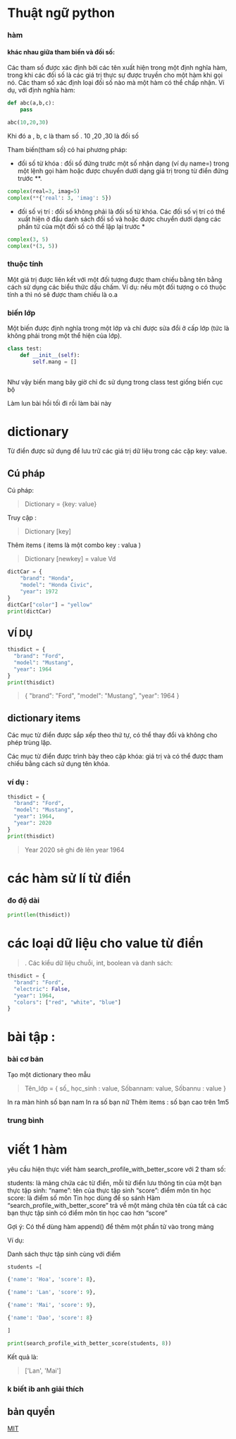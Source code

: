 # Thuật ngữ python

### hàm
#### khác nhau giữa tham biến và đối số:
Các tham số được xác định bởi các tên xuất hiện trong một định nghĩa hàm, trong khi các đối số là các giá trị thực sự được truyền cho một hàm khi gọi nó. Các tham số xác định loại đối số nào mà một hàm có thể chấp nhận. Ví dụ, với định nghĩa hàm:
``` python
def abc(a,b,c):
    pass

abc(10,20,30)
```
Khi đó a , b, c là tham số . 10 ,20 ,30 là đối số


Tham biến(tham số) có hai phương pháp:
-  đối số từ khóa : đối số đứng trước một số nhận dạng (ví dụ name=) trong một lệnh gọi hàm hoặc được chuyển dưới dạng giá trị trong từ điển đứng trước **.
``` python
complex(real=3, imag=5)
complex(**{'real': 3, 'imag': 5})
```
- đối số vị trí : đối số không phải là đối số từ khóa. Các đối số vị trí có thể xuất hiện ở đầu danh sách đối số và hoặc được chuyển dưới dạng các phần tử của một đối số có thể lặp lại trước *
``` python
complex(3, 5)
complex(*(3, 5))
```

### thuộc tính
Một giá trị được liên kết với một đối tượng được tham chiếu bằng tên bằng cách sử dụng các biểu thức dấu chấm. Ví dụ: nếu một đối tượng o có thuộc tính a thì nó sẽ được tham chiếu là o.a

### biến lớp

Một biến được định nghĩa trong một lớp và chỉ được sửa đổi ở cấp lớp (tức là không phải trong một thể hiện của lớp).

``` python
class test:
    def __init__(self):
        self.mang = []
        
``` 
Như vậy biến mang bây giờ chỉ đc sử dụng trong class test giống biến cục bộ



Làm lun bài hồi tối đi rồi làm bài này

# dictionary

Từ điển được sử dụng để lưu trữ các giá trị dữ liệu trong các cặp key: value.

## Cú pháp

Cú pháp: 
> Dictionary = {key: value}

 Truy cập :
 > Dictionary [key]
 
 Thêm items ( items là một combo key : valua )
> Dictionary [newkey] = value
Vd 
``` python
dictCar = {
    "brand": "Honda",
    "model": "Honda Civic",
    "year": 1972
}
dictCar["color"] = "yellow"
print(dictCar)
```
## VÍ DỤ

```python
thisdict = {
  "brand": "Ford",
  "model": "Mustang",
  "year": 1964
}
print(thisdict)

```
> {
  "brand": "Ford",
  "model": "Mustang",
  "year": 1964
}
## dictionary items
Các mục từ điển được sắp xếp theo thứ tự, có thể thay đổi và không cho phép trùng lặp.

Các mục từ điển được trình bày theo cặp khóa: giá trị và có thể được tham chiếu bằng cách sử dụng tên khóa.
### ví dụ :
``` python
thisdict = {
  "brand": "Ford",
  "model": "Mustang",
  "year": 1964,
  "year": 2020
}
print(thisdict)
```
> Year 2020 sẽ ghi đè lên year 1964

# các hàm sử lí từ điển
### đo độ dài

``` python
print(len(thisdict))

```
# các loại dữ liệu cho value từ điển
>. Các kiểu dữ liệu chuỗi, int, boolean và danh sách:

``` python
thisdict = {
  "brand": "Ford",
  "electric": False,
  "year": 1964,
  "colors": ["red", "white", "blue"]
}
```

# bài tập :

### bài cơ bản

Tạo một dictionary theo mẫu

> Tên_lớp = { số_ học_sinh : value,
Sốbannam: value,
Sốbannu : value
}

In ra màn hình số bạn nam
In ra số bạn nữ
Thêm items : số bạn cao trên 1m5 
### trung bình 
# viết 1 hàm 
yêu cầu hiện thực viết hàm search_profile_with_better_score với 2 tham số:

students: là mảng chứa các từ điển, mỗi từ điển lưu thông tin của một bạn thực tập sinh:
“name”: tên của thực tập sinh
“score”: điểm môn tin học
score: là điểm số môn Tin học dùng để so sánh
Hàm “search_profile_with_better_score” trả về một mảng chứa tên của tất cả các bạn thực tập sinh có điểm môn tin học cao hơn “score”

Gợi ý: Có thể dùng hàm append() để thêm một phần tử vào trong mảng 

Ví dụ: 

Danh sách thực tập sinh cùng với điểm
``` python
students =[

{'name': 'Hoa', 'score': 8}, 

{'name': 'Lan', 'score': 9},

{'name': 'Mai', 'score': 9}, 

{'name': 'Dao', 'score': 8}

]

print(search_profile_with_better_score(students, 8))
```
Kết quả là: 
> ['Lan', 'Mai']
### k biết ib anh giải thích

## bản quyền
[MIT](https://choosealicense.com/licenses/mit/)

